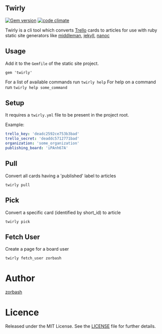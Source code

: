 ## Twirly

[![Gem version](https://badge.fury.io/rb/twirly.png)](http://badge.fury.io/rb/twirly)
[![code climate](https://d3s6mut3hikguw.cloudfront.net/github/Zorbash/twirly/badges/gpa.svg)](https://codeclimate.com/github/Zorbash/twirly)

Twirly is a cli tool which converts [Trello](http://trello.com) cards to
articles for use with ruby static site generators like 
[middleman](http://middlemanapp.com/), [jekyll](http://jekyllrb.com/), [nanoc](http://nanoc.ws/)

## Usage

Add it to the `Gemfile` of the static site project.

`gem 'twirly'`

For a list of available commands run `twirly help`
For help on a command run `twirly help some_command`

## Setup

It requires a `twirly.yml` file to be present in the project root.

Example:

```yaml
trello_key: 'deadc2592ce753b3bad'
trello_secret: 'deaddc5712771bad'
organization: 'some_organization'
publishing_board: 'iPAnh67A'
```

## Pull

Convert all cards having a 'published' label to articles

`twirly pull`

## Pick

Convert a specific card (identified by short_id) to article

`twirly pick`

## Fetch User

Create a page for a board user

`twirly fetch_user zorbash`

# Author

[zorbash](https://github.com/zorbash)

# Licence
Released under the MIT License. See the
[LICENSE](https://github.com/Zorbash/twirly/blob/master/LICENSE) file
for further details.
